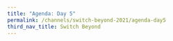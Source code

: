 ```yaml
---
title: "Agenda: Day 5"
permalink: /channels/switch-beyond-2021/agenda-day5
third_nav_title: Switch Beyond
---
```

